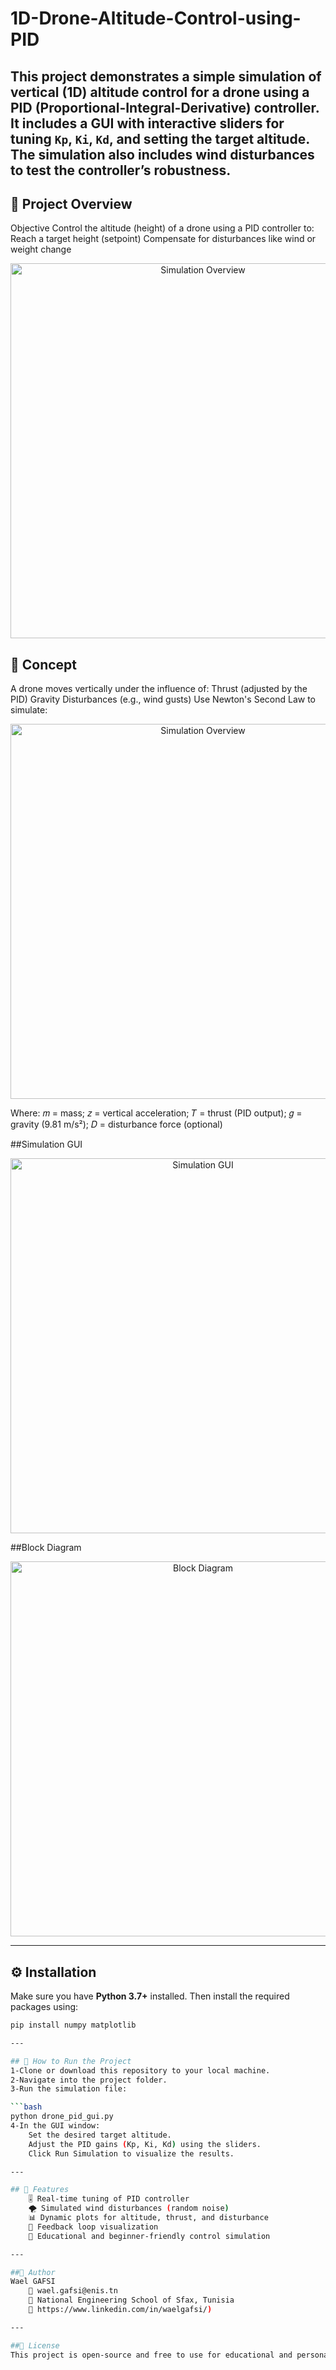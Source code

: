 # 1D-Drone-Altitude-Control-using-PID
 This project demonstrates a simple simulation of vertical (1D) altitude control for a drone using a PID (Proportional-Integral-Derivative) controller. It includes a GUI with interactive sliders for tuning `Kp`, `Ki`, `Kd`, and setting the target altitude. The simulation also includes wind disturbances to test the controller’s robustness.
---
## 📸 Project Overview
Objective
Control the altitude (height) of a drone using a PID controller to:
Reach a target height (setpoint)
Compensate for disturbances like wind or weight change
<p align="center">
  <img src="https://github.com/user-attachments/assets/34acaa4e-2e51-45f5-9555-19bc7b4c0db5" alt="Simulation Overview" width="600"/>
</p>

## 🧠 Concept 
A drone moves vertically under the influence of:
Thrust (adjusted by the PID)
Gravity
Disturbances (e.g., wind gusts)
Use Newton's Second Law to simulate:

<p align="center">
  <img src="https://github.com/user-attachments/assets/c448d228-cf03-467d-b1ae-5a7ce9222df7" alt="Simulation Overview" width="600"/>
</p>

Where:
 𝑚 = mass; 𝑧 = vertical acceleration; 𝑇 = thrust (PID output); 𝑔 = gravity (9.81 m/s²); 𝐷 = disturbance force (optional)


##Simulation GUI
<p align="center">
  <img src="https://github.com/user-attachments/assets/57dc8a75-63f0-4abf-8837-27aca9639465" alt="Simulation GUI" width="600"/>
</p>

##Block Diagram
<p align="center">
  <img src="https://github.com/user-attachments/assets/73bf6b60-a504-4fd9-8df9-6b83be26e09c" alt="Block Diagram" width="600"/>
</p>


---

## ⚙️ Installation

Make sure you have **Python 3.7+** installed. Then install the required packages using:

```bash
pip install numpy matplotlib

---

## 🚀 How to Run the Project
1-Clone or download this repository to your local machine.
2-Navigate into the project folder.
3-Run the simulation file:

```bash
python drone_pid_gui.py
4-In the GUI window:
    Set the desired target altitude.
    Adjust the PID gains (Kp, Ki, Kd) using the sliders.
    Click Run Simulation to visualize the results.

---

## 📌 Features
    🎚️ Real-time tuning of PID controller
    🌪️ Simulated wind disturbances (random noise)
    📊 Dynamic plots for altitude, thrust, and disturbance
    🔁 Feedback loop visualization
    🧠 Educational and beginner-friendly control simulation

---

##🙋 Author
Wael GAFSI
    📧 wael.gafsi@enis.tn
    📍 National Engineering School of Sfax, Tunisia
    🔗 https://www.linkedin.com/in/waelgafsi/)

---

##📄 License
This project is open-source and free to use for educational and personal use. Feel free to fork or contribute.
